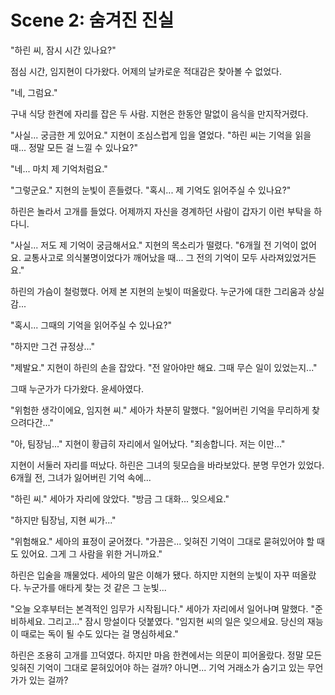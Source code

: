 # Scene 2: 숨겨진 진실

"하린 씨, 잠시 시간 있나요?"

점심 시간, 임지현이 다가왔다. 어제의 날카로운 적대감은 찾아볼 수 없었다.

"네, 그럼요."

구내 식당 한켠에 자리를 잡은 두 사람. 지현은 한동안 말없이 음식을 만지작거렸다.

"사실... 궁금한 게 있어요." 지현이 조심스럽게 입을 열었다. "하린 씨는 기억을 읽을 때... 정말 모든 걸 느낄 수 있나요?"

"네... 마치 제 기억처럼요."

"그렇군요." 지현의 눈빛이 흔들렸다. "혹시... 제 기억도 읽어주실 수 있나요?"

하린은 놀라서 고개를 들었다. 어제까지 자신을 경계하던 사람이 갑자기 이런 부탁을 하다니.

"사실... 저도 제 기억이 궁금해서요." 지현의 목소리가 떨렸다. "6개월 전 기억이 없어요. 교통사고로 의식불명이었다가 깨어났을 때... 그 전의 기억이 모두 사라져있었거든요."

하린의 가슴이 철렁했다. 어제 본 지현의 눈빛이 떠올랐다. 누군가에 대한 그리움과 상실감...

"혹시... 그때의 기억을 읽어주실 수 있나요?"

"하지만 그건 규정상..."

"제발요." 지현이 하린의 손을 잡았다. "전 알아야만 해요. 그때 무슨 일이 있었는지..."

그때 누군가가 다가왔다. 윤세아였다.

"위험한 생각이에요, 임지현 씨." 세아가 차분히 말했다. "잃어버린 기억을 무리하게 찾으려다간..."

"아, 팀장님..." 지현이 황급히 자리에서 일어났다. "죄송합니다. 저는 이만..."

지현이 서둘러 자리를 떠났다. 하린은 그녀의 뒷모습을 바라보았다. 분명 무언가 있었다. 6개월 전, 그녀가 잃어버린 기억 속에...

"하린 씨." 세아가 자리에 앉았다. "방금 그 대화... 잊으세요."

"하지만 팀장님, 지현 씨가..."

"위험해요." 세아의 표정이 굳어졌다. "가끔은... 잊혀진 기억이 그대로 묻혀있어야 할 때도 있어요. 그게 그 사람을 위한 거니까요."

하린은 입술을 깨물었다. 세아의 말은 이해가 됐다. 하지만 지현의 눈빛이 자꾸 떠올랐다. 누군가를 애타게 찾는 것 같은 그 눈빛...

"오늘 오후부터는 본격적인 임무가 시작됩니다." 세아가 자리에서 일어나며 말했다. "준비하세요. 그리고..." 잠시 망설이다 덧붙였다. "임지현 씨의 일은 잊으세요. 당신의 재능이 때로는 독이 될 수도 있다는 걸 명심하세요."

하린은 조용히 고개를 끄덕였다. 하지만 마음 한켠에서는 의문이 피어올랐다. 정말 모든 잊혀진 기억이 그대로 묻혀있어야 하는 걸까? 아니면... 기억 거래소가 숨기고 있는 무언가가 있는 걸까?